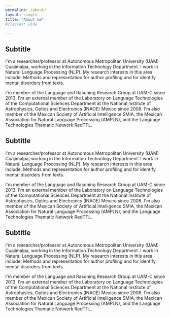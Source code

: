 ```yaml
---
permalink: /about/
layout: single
title: "About me"
#classes: wide

---
```


## Subtitle

I'm a researcher/professor at Autonomous Metropolitan University (UAM) Cuajimalpa, working in the Information Technology Department. I work in Natural Language Processing (NLP). My research interests in this area include: Methods and representation for author profiling and for identify mental disorders from texts. 


I'm member of the Language and Rasoning Research Group at UAM-C since 2013. I'm an external member of the Laboratory on Language Technologies of the Computational Sciences Department at the National Institute of Astrophysics, Optics and Electronics (INAOE) Mexico since 2008. I'm also member of the Mexican Society of Artificial Intelligence SMIA, the Mexican Association for Natural Language Processing (AMPLN), and the Language Technologies Thematic Network RedTTL.

## Subtitle

I'm a researcher/professor at Autonomous Metropolitan University (UAM) Cuajimalpa, working in the Information Technology Department. I work in Natural Language Processing (NLP). My research interests in this area include: Methods and representation for author profiling and for identify mental disorders from texts. 


I'm member of the Language and Rasoning Research Group at UAM-C since 2013. I'm an external member of the Laboratory on Language Technologies of the Computational Sciences Department at the National Institute of Astrophysics, Optics and Electronics (INAOE) Mexico since 2008. I'm also member of the Mexican Society of Artificial Intelligence SMIA, the Mexican Association for Natural Language Processing (AMPLN), and the Language Technologies Thematic Network RedTTL.

## Subtitle

I'm a researcher/professor at Autonomous Metropolitan University (UAM) Cuajimalpa, working in the Information Technology Department. I work in Natural Language Processing (NLP). My research interests in this area include: Methods and representation for author profiling and for identify mental disorders from texts. 


I'm member of the Language and Rasoning Research Group at UAM-C since 2013. I'm an external member of the Laboratory on Language Technologies of the Computational Sciences Department at the National Institute of Astrophysics, Optics and Electronics (INAOE) Mexico since 2008. I'm also member of the Mexican Society of Artificial Intelligence SMIA, the Mexican Association for Natural Language Processing (AMPLN), and the Language Technologies Thematic Network RedTTL.
